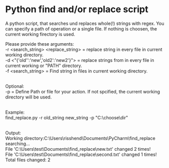 # Python find and/or replace script
A python script, that searches und replaces whole(!) strings with regex. You can specify a path of operation or a single file. If nothing is choosen, the current working firectory is used.<br>

Please provide these arguments:<br>
-r <search_string> <replace_string> = replace string in every file in current working directory.<br>
-d <"{\'old'':\'new\',\'old2\':\'new2\'}"> = replace strings from <DICT> in every file in current working or "PATH" directory.<br>
-f <search_string> = Find string in files in current working directory.<br><br>

Optional:<br>
-p <PATH> = Define Path or file for your action. If not spcified, the current working directory will be used.<br><br>

Example:<br>
find_replace.py -r old_string new_string -p "C:\choose\dir"<br><br>

Output:<br>
Working directory:C:\Users\risshend\Documents\PyCharm\find_replace<br>
searching...<br>
File 'C:\Users\test\Documents\find_replace\new.txt' changed 2 times!<br>
File 'C:\Users\test\Documents\find_replace\second.txt' changed 1 times!<br>
Total files changed: 2<br>

